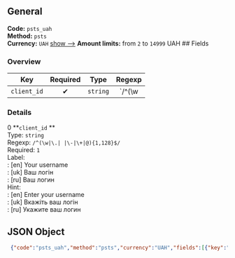 ## General 
**Code:** `psts_uah`  
**Method:** `psts`  
**Currency:** `UAH` [show -->]() 
**Amount limits:** from `2`  to `14999`  UAH ## Fields 
### Overview 
|Key|Required|Type|Regexp| 
|:---:|:---:|:---:|:---:| 
|`client_id` |✔ |`string` |`/^(\w|\.| |\-|\+|@){1,128}$/` | 
 
### Details 
0 **`client_id` **  
Type: `string`  
Regexp: `/^(\w|\.| |\-|\+|@){1,128}$/`  
Required: `1`  
Label:  
: [en] Your username  
: [uk] Ваш логін  
: [ru] Ваш логин  
Hint:  
: [en] Enter your username  
: [uk] Вкажіть ваш логін  
: [ru] Укажите ваш логин  
## JSON Object 
```json
 {"code":"psts_uah","method":"psts","currency":"UAH","fields":[{"key":"client_id","type":"string","label":{"en":"Your username","uk":"\u0412\u0430\u0448 \u043b\u043e\u0433\u0456\u043d","ru":"\u0412\u0430\u0448 \u043b\u043e\u0433\u0438\u043d"},"regexp":"\/^(\\w|\\.| |\\-|\\+|@){1,128}$\/","required":true,"position":1,"hint":{"en":"Enter your username","uk":"\u0412\u043a\u0430\u0436\u0456\u0442\u044c \u0432\u0430\u0448 \u043b\u043e\u0433\u0456\u043d","ru":"\u0423\u043a\u0430\u0436\u0438\u0442\u0435 \u0432\u0430\u0448 \u043b\u043e\u0433\u0438\u043d"},"example":"kytsenko"}],"amount_min":2,"amount_max":14999}```  
